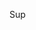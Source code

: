Sup

<!---
Hanyeiky/Hanyeiky is a ✨ special ✨ repository because its `README.md` (this file) appears on your GitHub profile.
You can click the Preview link to take a look at your changes.
--->
